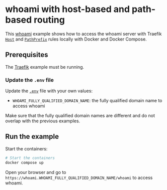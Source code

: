 # whoami with host-based and path-based routing

This [whoami](https://github.com/traefik/whoami) example shows how to access the
whoami server with Traefik
[`Host`](https://doc.traefik.io/traefik/routing/routers/#rule) and
[`PathPrefix`](https://doc.traefik.io/traefik/routing/routers/#rule) rules
locally with Docker and Docker Compose.

## Prerequisites

The [Traefik](../02-traefik) example must be running.

### Update the `.env` file

Update the [`.env`](.env) file with your own values:

- `WHOAMI_FULLY_QUALIFIED_DOMAIN_NAME`: the fully qualified domain name to
  access whoami

Make sure that the fully qualified domain names are different and do not overlap
with the previous examples.

## Run the example

Start the containers:

```sh
# Start the containers
docker compose up
```

Open your browser and go to
`https://whoami.WHOAMI_FULLY_QUALIFIED_DOMAIN_NAME/whoami` to access whoami.
